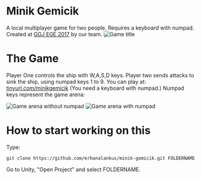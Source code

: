 # Minik Gemicik
A local multiplayer game for two people. Requires a keyboard with numpad. Created at [GGJ EGE 2017](http://ggjege.org/) by our team.
![Game title](https://raw.githubusercontent.com/erhanalankus/minik-gemicik/master/ss-game-title.jpg)

# The Game
Player One controls the ship with W,A,S,D keys. Player two sends attacks to sink the ship, using numpad keys 1 to 9. You can play at: [tinyurl.com/minikgemicik](http://tinyurl.com/minikgemicik) (You need a keyboard with numpad.) Numpad keys represent the game arena:

![Game arena without numpad](https://raw.githubusercontent.com/erhanalankus/minik-gemicik/master/ss-without-numpad.png) ![Game arena with numpad](https://raw.githubusercontent.com/erhanalankus/minik-gemicik/master/ss-with-numpad.png)

# How to start working on this
Type:
```
git clone https://github.com/erhanalankus/minik-gemicik.git FOLDERNAME
```
Go to Unity, "Open Project" and select FOLDERNAME.

